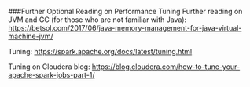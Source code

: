 ###Further Optional Reading on Performance Tuning
Further reading on JVM and GC (for those who are not familiar with Java): https://betsol.com/2017/06/java-memory-management-for-java-virtual-machine-jvm/

Tuning: https://spark.apache.org/docs/latest/tuning.html

Tuning on Cloudera blog: https://blog.cloudera.com/how-to-tune-your-apache-spark-jobs-part-1/